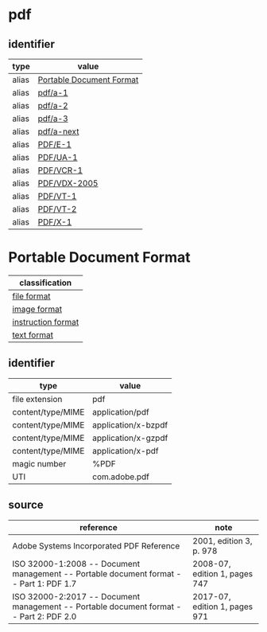 # pdf

## identifier
| type              | value
| ----------------- | -----
| alias             | [Portable Document Format](#portable-document-format)
| alias             | [pdf/a-1](pdfa#pdf/a-1.md)
| alias             | [pdf/a-2](pdfa#pdf/a-2.md)
| alias             | [pdf/a-3](pdfa#pdf/a-3.md)
| alias             | [pdf/a-next](pdfa#pdf/a-next.md)
| alias             | [PDF/E-1](pdfe.md)
| alias             | [PDF/UA-1](pdfua.md)
| alias             | [PDF/VCR-1](pdfvcr.md)
| alias             | [PDF/VDX-2005](pdfvdx.md)
| alias             | [PDF/VT-1](pdfvt.md)
| alias             | [PDF/VT-2](pdfvt.md)
| alias             | [PDF/X-1](pdfx.md)

# Portable Document Format
| classification
| --------------
| [file format](file.md)
| [image format](image.md)
| [instruction format](instruction.md)
| [text format](text.md)

## identifier
| type              | value
| ----------------- | -----
| file extension    | pdf
| content/type/MIME | application/pdf
| content/type/MIME | application/x-bzpdf
| content/type/MIME | application/x-gzpdf
| content/type/MIME | application/x-pdf
| magic number      | %PDF
| UTI               | com.adobe.pdf

## source
| reference | note
| --------- | ----
| Adobe Systems Incorporated PDF Reference | 2001, edition 3, p. 978
| ISO 32000-1:2008 -- Document management -- Portable document format -- Part 1: PDF 1.7 | 2008-07, edition 1, pages 747
| ISO 32000-2:2017 -- Document management -- Portable document format -- Part 2: PDF 2.0 | 2017-07, edition 1, pages 971

